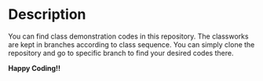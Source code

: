 # Description

 You can find class demonstration codes in this repository. The classworks are kept in branches according to class sequence. You can simply clone the repository and go to specific branch to find your desired codes there.

 **Happy Coding!!**